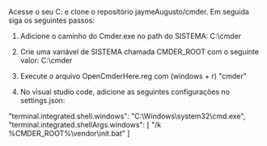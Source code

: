 Acesse o seu C: e clone o repositório jaymeAugusto/cmder. Em seguida siga os seguintes passos:

1. Adicione o caminho do Cmder.exe no path do SISTEMA:
C:\cmder

2. Crie uma variável de SISTEMA chamada CMDER_ROOT com o seguinte valor:
C:\cmder

3. Execute o arquivo OpenCmderHere.reg com (windows + r) "cmder"

4. No visual studio code, adicione as seguintes configurações no settings.json:

"terminal.integrated.shell.windows": "C:\\Windows\\system32\\cmd.exe",
"terminal.integrated.shellArgs.windows": [
    "/k %CMDER_ROOT%\\vendor\\init.bat"
]
